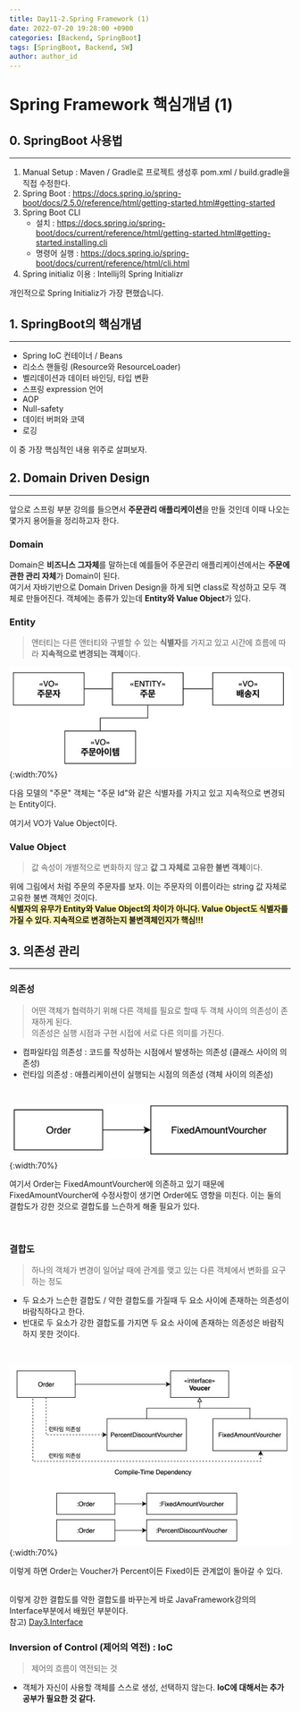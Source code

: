 ```yaml
---
title: Day11-2.Spring Framework (1)
date: 2022-07-20 19:28:00 +0900
categories: [Backend, SpringBoot]
tags: [SpringBoot, Backend, SW] 
author: author_id 
---
```


# Spring Framework 핵심개념 (1)

## 0. SpringBoot 사용법
---
1. Manual Setup : Maven / Gradle로 프로젝트 생성후 pom.xml / build.gradle을 직접 수정한다.
2. Spring Boot : <https://docs.spring.io/spring-boot/docs/2.5.0/reference/html/getting-started.html#getting-started> 
3. Spring Boot CLI
   - 설치 : <https://docs.spring.io/spring-boot/docs/current/reference/html/getting-started.html#getting-started.installing.cli>
   - 명령어 실행 : <https://docs.spring.io/spring-boot/docs/current/reference/html/cli.html>
4. Spring initializ 이용 : Intellij의 Spring Initializr

개인적으로 Spring Initializ가 가장 편했습니다.

## 1. SpringBoot의 핵심개념
---

- Spring IoC 컨테이너 / Beans
- 리소스 핸들링 (Resource와 ResourceLoader)
- 벨리데이션과 데이터 바인딩, 타입 변환
- 스프링 expression 언어
- AOP
- Null-safety
- 데이터 버퍼와 코덱
- 로깅

이 중 가장 핵심적인 내용 위주로 살펴보자.

## 2. Domain Driven Design
---

앞으로 스프링 부분 강의를 들으면서 **주문관리 애플리케이션**을 만들 것인데 이때 나오는 몇가지 용어들을 정리하고자 한다.

### Domain
Domain은 **비즈니스 그자체**를 말하는데 예를들어 주문관리 애플리케이션에서는 **주문에 관한 관리 자체**가 Domain이 된다.  
여기서 자바기반으로 Domain Driven Design을 하게 되면 class로 작성하고 모두 객체로 만들어진다. 객체에는 종류가 있는데 **Entity와 Value Object**가 있다.

### Entity
> 앤터티는 다른 앤터티와 구별할 수 있는 **식별자**를 가지고 있고 시간에 흐름에 따라 **지속적으로 변경되는 객체**이다.

![Desktop](/assets/img/2022.07/18-4.JPG){:width:70%}

다음 모델의 "주문" 객체는 "주문 Id"와 같은 식별자를 가지고 있고 지속적으로 변경되는 Entity이다.
<br>

여기서 VO가 Value Object이다.

### Value Object
> 값 속성이 개별적으로 변화하지 않고 **값 그 자체로 고유한 불변 객체**이다.

위에 그림에서 처럼 주문의 주문자를 보자. 이는 주문자의 이름이라는 string 값 자체로 고유한 불변 객체인 것이다.  
**<span style = "background-color: #fff5b1">식별자의 유무가 Entity와 Value Object의 차이가 아니다. Value Object도 식별자를 가질 수 있다. 지속적으로 변경하는지 불변객체인지가 핵심!!!</span>**

## 3. 의존성 관리
---

### 의존성
> 어떤 객체가 협력하기 위해 다른 객체를 필요로 할때 두 객체 사이의 의존성이 존재하게 된다.  
> 의존성은 실행 시점과 구현 시접에 서로 다른 의미를 가진다.

- 컴파일타임 의존성 : 코드를 작성하는 시점에서 발생하는 의존성 (클래스 사이의 의존성)
- 런타임 의존성 : 애플리케이션이 실행되는 시점의 의존성 (객체 사이의 의존성)
<br>

![Desktop](/assets/img/2022.07/18-5.JPG){:width:70%}

여기서 Order는 FixedAmountVourcher에 의존하고 있기 때문에 FixedAmountVourcher에 수정사항이 생기면 Order에도 영향을 미친다. 이는 둘의 결합도가 강한 것으로 결합도를 느슨하게 해줄 필요가 있다.

<br>

### 결합도
> 하나의 객체가 변경이 일어날 때에 관계를 맺고 있는 다른 객체에서 변화를 요구하는 정도

- 두 요소가 느슨한 결합도 / 약한 결합도를 가질때 두 요소 사이에 존재하는 의존성이 바람직하다고 한다.
- 반대로 두 요소가 강한 결합도를 가지면 두 요소 사이에 존재하는 의존성은 바람직하지 못한 것이다. 
<br>

![Desktop](/assets/img/2022.07/18-6.JPG){:width:70%}

이렇게 하면 Order는 Voucher가 Percent이든 Fixed이든 관계없이 돌아갈 수 있다.  
<br>

이렇게 강한 결합도를 약한 결합도를 바꾸는게 바로 JavaFramework강의의 Interface부분에서 배웠던 부분이다.    
참고) [Day3.Interface](https://ssstopeun.github.io/posts/Java-for-framework-day3/)

### Inversion of Control (제어의 역전) : IoC
> 제어의 흐름이 역전되는 것  

- 객체가 자신이 사용할 객체를 스스로 생성, 선택하지 않는다.
**IoC에 대해서는 추가공부가 필요한 것 같다.**
